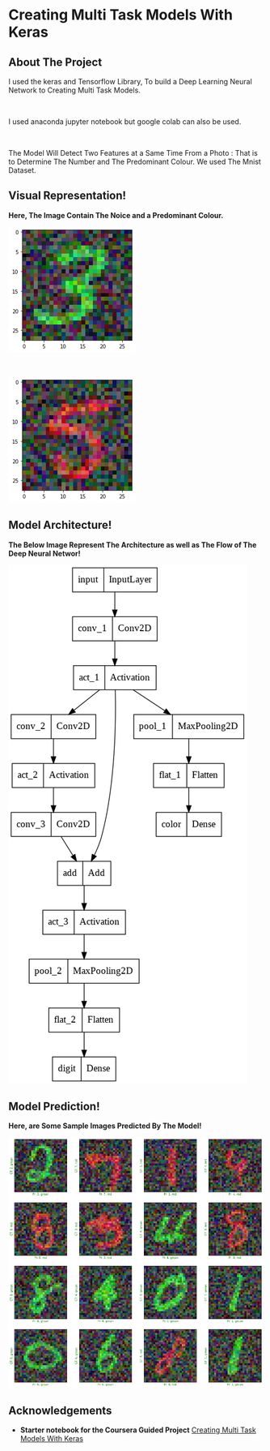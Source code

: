 # **Creating Multi Task Models With Keras**

## **About The Project**

I used the keras and Tensorflow Library, To build a Deep Learning Neural Network to Creating Multi Task Models.

<br>

I used anaconda jupyter notebook but google colab can also be used.

<br>

The Model Will Detect Two Features at a Same Time From a Photo : That is to Determine The Number and The Predominant Colour. We used The Mnist Dataset.

## **Visual Representation!**

**Here, The Image Contain The Noice and a Predominant Colour.**

![](https://github.com/srajan-kiyotaka/Creating-Multi-Task-Models-With-Keras/blob/master/sample/output_1.png?raw=true)

<br>

![](https://github.com/srajan-kiyotaka/Creating-Multi-Task-Models-With-Keras/blob/master/sample/output_2.png?raw=true)

## **Model Architecture!**

**The Below Image Represent The Architecture as well as The Flow of The Deep Neural Networ!**

![](https://github.com/srajan-kiyotaka/Creating-Multi-Task-Models-With-Keras/blob/master/sample/flow.png?raw=true)

## **Model Prediction!**

**Here, are Some Sample Images Predicted By The Model!**

![](https://github.com/srajan-kiyotaka/Creating-Multi-Task-Models-With-Keras/blob/master/sample/grid.png?raw=true)

## **Acknowledgements**

- **Starter notebook for the Coursera Guided Project** [Creating Multi Task Models With Keras](https://www.coursera.org/projects/multi-task-models-keras)